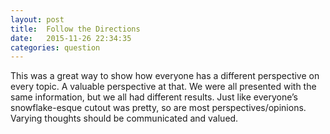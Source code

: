 ```yaml
---
layout: post
title:  Follow the Directions
date:   2015-11-26 22:34:35
categories: question
---
```

This was a great way to show how everyone has a different perspective on every topic. A valuable perspective at that. We were all presented with the same information, but we all had different results. Just like everyone’s snowflake-esque cutout was pretty, so are most perspectives/opinions. Varying thoughts should be communicated and valued.
